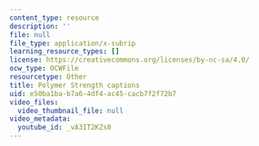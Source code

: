 ```yaml
---
content_type: resource
description: ''
file: null
file_type: application/x-subrip
learning_resource_types: []
license: https://creativecommons.org/licenses/by-nc-sa/4.0/
ocw_type: OCWFile
resourcetype: Other
title: Polymer Strength captions
uid: e50ba1ba-b7a6-4df4-ac45-cacb7f2f72b7
video_files:
  video_thumbnail_file: null
video_metadata:
  youtube_id: _vA3IT2KZs0
---
```

